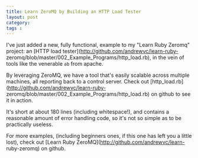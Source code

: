 ```yaml
---
title: Learn ZeroMQ by Building an HTTP Load Tester
layout: post
category: 
tags : 
---
```





I've just added a new, fully functional, example to my "Learn Ruby Zeromq"
project: an [HTTP load tester](http://github.com/andrewvc/learn-ruby-
zeromq/blob/master/002_Example_Programs/http_load.rb), in the vein of tools
like the venerable `ab` from apache.

By leveraging ZeroMQ, we have a tool that's easily scalable across multiple
machines, all reporting back to a control server. Check out
[http_load.rb](http://github.com/andrewvc/learn-ruby-
zeromq/blob/master/002_Example_Programs/http_load.rb) on github to see it in
action.

It's short at about 180 lines (including whitespace!), and contains a
reasonable amount of error handling code, so it's not so simple as to be
practically useless.

For more examples, (including beginners ones, if this one has left you a
little lost), check out [Learn Ruby ZeroMQ](http://github.com/andrewvc/learn-
ruby-zeromq) on github.

